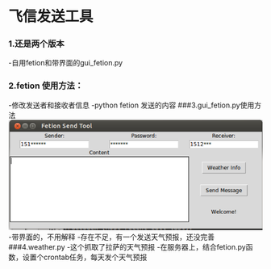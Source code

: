 # 飞信发送工具
### 1.还是两个版本
  -自用fetion和带界面的gui_fetion.py
### 2.fetion 使用方法：
  -修改发送者和接收者信息
  -python fetion 发送的内容
###3.gui_fetion.py使用方法
![](https://github.com/fish267/fetion/blob/master/ss.png?raw=true)
  -带界面的，不用解释
  -存在不足，有一个发送天气预报，还没完善
###4.weather.py
  -这个抓取了拉萨的天气预报
  -在服务器上，结合fetion.py函数，设置个crontab任务，每天发个天气预报

